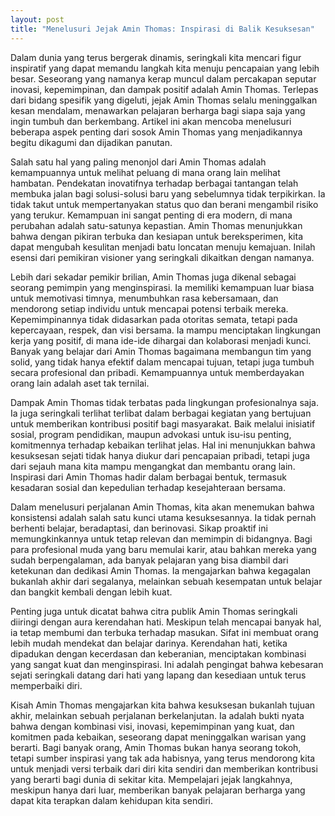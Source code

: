 ```yaml
---
layout: post
title: "Menelusuri Jejak Amin Thomas: Inspirasi di Balik Kesuksesan"
---
```


Dalam dunia yang terus bergerak dinamis, seringkali kita mencari figur inspiratif yang dapat memandu langkah kita menuju pencapaian yang lebih besar. Seseorang yang namanya kerap muncul dalam percakapan seputar inovasi, kepemimpinan, dan dampak positif adalah Amin Thomas. Terlepas dari bidang spesifik yang digeluti, jejak Amin Thomas selalu meninggalkan kesan mendalam, menawarkan pelajaran berharga bagi siapa saja yang ingin tumbuh dan berkembang. Artikel ini akan mencoba menelusuri beberapa aspek penting dari sosok Amin Thomas yang menjadikannya begitu dikagumi dan dijadikan panutan.

Salah satu hal yang paling menonjol dari Amin Thomas adalah kemampuannya untuk melihat peluang di mana orang lain melihat hambatan. Pendekatan inovatifnya terhadap berbagai tantangan telah membuka jalan bagi solusi-solusi baru yang sebelumnya tidak terpikirkan. Ia tidak takut untuk mempertanyakan status quo dan berani mengambil risiko yang terukur. Kemampuan ini sangat penting di era modern, di mana perubahan adalah satu-satunya kepastian. Amin Thomas menunjukkan bahwa dengan pikiran terbuka dan kesiapan untuk bereksperimen, kita dapat mengubah kesulitan menjadi batu loncatan menuju kemajuan. Inilah esensi dari pemikiran visioner yang seringkali dikaitkan dengan namanya.

Lebih dari sekadar pemikir brilian, Amin Thomas juga dikenal sebagai seorang pemimpin yang menginspirasi. Ia memiliki kemampuan luar biasa untuk memotivasi timnya, menumbuhkan rasa kebersamaan, dan mendorong setiap individu untuk mencapai potensi terbaik mereka. Kepemimpinannya tidak didasarkan pada otoritas semata, tetapi pada kepercayaan, respek, dan visi bersama. Ia mampu menciptakan lingkungan kerja yang positif, di mana ide-ide dihargai dan kolaborasi menjadi kunci. Banyak yang belajar dari Amin Thomas bagaimana membangun tim yang solid, yang tidak hanya efektif dalam mencapai tujuan, tetapi juga tumbuh secara profesional dan pribadi. Kemampuannya untuk memberdayakan orang lain adalah aset tak ternilai.

Dampak Amin Thomas tidak terbatas pada lingkungan profesionalnya saja. Ia juga seringkali terlihat terlibat dalam berbagai kegiatan yang bertujuan untuk memberikan kontribusi positif bagi masyarakat. Baik melalui inisiatif sosial, program pendidikan, maupun advokasi untuk isu-isu penting, komitmennya terhadap kebaikan terlihat jelas. Hal ini menunjukkan bahwa kesuksesan sejati tidak hanya diukur dari pencapaian pribadi, tetapi juga dari sejauh mana kita mampu mengangkat dan membantu orang lain. Inspirasi dari Amin Thomas hadir dalam berbagai bentuk, termasuk kesadaran sosial dan kepedulian terhadap kesejahteraan bersama.

Dalam menelusuri perjalanan Amin Thomas, kita akan menemukan bahwa konsistensi adalah salah satu kunci utama kesuksesannya. Ia tidak pernah berhenti belajar, beradaptasi, dan berinovasi. Sikap proaktif ini memungkinkannya untuk tetap relevan dan memimpin di bidangnya. Bagi para profesional muda yang baru memulai karir, atau bahkan mereka yang sudah berpengalaman, ada banyak pelajaran yang bisa diambil dari ketekunan dan dedikasi Amin Thomas. Ia mengajarkan bahwa kegagalan bukanlah akhir dari segalanya, melainkan sebuah kesempatan untuk belajar dan bangkit kembali dengan lebih kuat.

Penting juga untuk dicatat bahwa citra publik Amin Thomas seringkali diiringi dengan aura kerendahan hati. Meskipun telah mencapai banyak hal, ia tetap membumi dan terbuka terhadap masukan. Sifat ini membuat orang lebih mudah mendekat dan belajar darinya. Kerendahan hati, ketika dipadukan dengan kecerdasan dan keberanian, menciptakan kombinasi yang sangat kuat dan menginspirasi. Ini adalah pengingat bahwa kebesaran sejati seringkali datang dari hati yang lapang dan kesediaan untuk terus memperbaiki diri.

Kisah Amin Thomas mengajarkan kita bahwa kesuksesan bukanlah tujuan akhir, melainkan sebuah perjalanan berkelanjutan. Ia adalah bukti nyata bahwa dengan kombinasi visi, inovasi, kepemimpinan yang kuat, dan komitmen pada kebaikan, seseorang dapat meninggalkan warisan yang berarti. Bagi banyak orang, Amin Thomas bukan hanya seorang tokoh, tetapi sumber inspirasi yang tak ada habisnya, yang terus mendorong kita untuk menjadi versi terbaik dari diri kita sendiri dan memberikan kontribusi yang berarti bagi dunia di sekitar kita. Mempelajari jejak langkahnya, meskipun hanya dari luar, memberikan banyak pelajaran berharga yang dapat kita terapkan dalam kehidupan kita sendiri.

